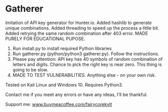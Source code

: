 # Gatherer
Imitation of API key generator for Hunter.io. Added hashlib to generate unique combinations. Added threading to speed up the process a little bit. Added retrying the same random combination after 403 error. MADE PURELY FOR EDUCATIONAL PUPOSE.

1. Run install.py to install required Python libraries
2. Run gatherer.py (python/python3 gatherer.py). Follow the instructions.
3. Please pay attention: API key has 40 symbols of random combination of letters and digits. Chance to pick the right key is near zero. This thing is going to be slow.
4. MADE TO TEST VULNERABILITIES. Anything else - on your own risk.

Tested on Kali Linux and Windows 10.
Requires Python3.

Contact me if you meet any errors or have any ideas, I'll be thankful.

Support me:
www.buymeacoffee.com/fairycorekvlt

